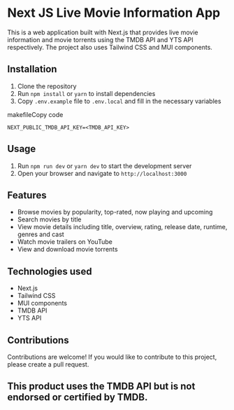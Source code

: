 # Next JS Live Movie Information App

This is a web application built with Next.js that provides live movie information and movie torrents using the TMDB API and YTS API respectively. The project also uses Tailwind CSS and MUI components.

## Installation

1.  Clone the repository
2.  Run `npm install` or `yarn` to install dependencies
3.  Copy `.env.example` file to `.env.local` and fill in the necessary variables

makefileCopy code

`NEXT_PUBLIC_TMDB_API_KEY=<TMDB_API_KEY>
` 

## Usage

1.  Run `npm run dev` or `yarn dev` to start the development server
2.  Open your browser and navigate to `http://localhost:3000`

## Features

-   Browse movies by popularity, top-rated, now playing and upcoming
-   Search movies by title
-   View movie details including title, overview, rating, release date, runtime, genres and cast
-   Watch movie trailers on YouTube
-   View and download movie torrents

## Technologies used

-   Next.js
-   Tailwind CSS
-   MUI components
-   TMDB API
-   YTS API

## Contributions

Contributions are welcome! If you would like to contribute to this project, please create a pull request. 

## This product uses the TMDB API but is not endorsed or certified by TMDB.
